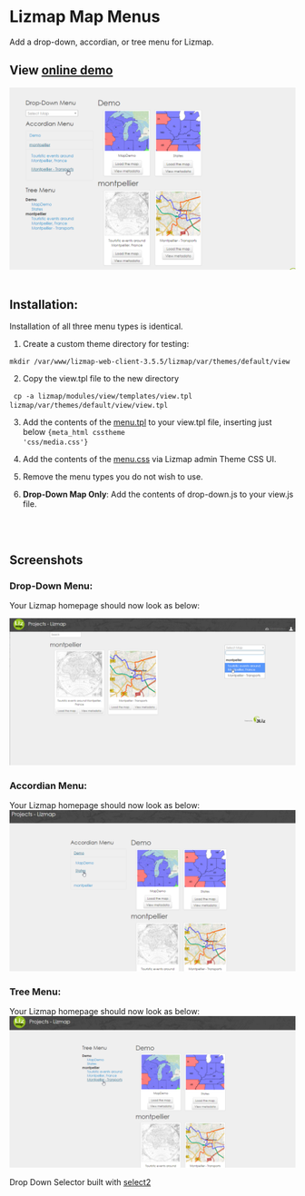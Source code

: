 # Lizmap Map Menus

Add a drop-down, accordian, or tree menu for Lizmap.

## View [online demo](https://lizmap-demo.acugis.com)

![alt text](images/Lizmap-Map-Menus.png)<br/><br/>






## Installation: 

Installation of all three menu types is identical.

1. Create a custom theme directory for testing:

```console  
mkdir /var/www/lizmap-web-client-3.5.5/lizmap/var/themes/default/view
```
2. Copy the view.tpl file to the new directory
```console
 cp -a lizmap/modules/view/templates/view.tpl lizmap/var/themes/default/view/view.tpl
```

3. Add the contents of the [menu.tpl](https://github.com/AcuGIS/lizmap-menus/blob/main/menu.tpl) to your view.tpl file, inserting just below <code>{meta_html csstheme 'css/media.css'}</code>

4. Add the contents of the [menu.css](https://github.com/AcuGIS/lizmap-menus/blob/main/menu.css) via Lizmap admin Theme CSS UI.

5. Remove the menu types you do not wish to use.

6. <b>Drop-Down Map Only</b>:  Add the contents of drop-down.js to your view.js file.

<br/><br/>

## Screenshots

### Drop-Down Menu: 

Your Lizmap homepage should now look as below: <br/>

![alt text](images/Lizmap-Verify-Menu.png)


### Accordian Menu: 

Your Lizmap homepage should now look as below: <br/>
![alt text](images/Lizmap-Accordian-Menu.png)


### Tree Menu: 

Your Lizmap homepage should now look as below: <br/>
![alt text](images/Lizmap-Tree-Menu.png)


Drop Down Selector built with [select2](https://select2.org)











